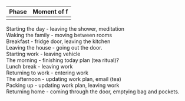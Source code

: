 
|Phase|Moment of f  |
|--|--|
|  |  |

Starting the day - leaving the shower, meditation  
Waking the family - moving between rooms  
Breakfast - fridge door, leaving the kitchen  
Leaving the house - going out the door.  
Starting work - leaving vehicle  
The morning - finishing today plan (tea ritual)?  
Lunch break - leaving work  
Returning to work - entering work  
The afternoon - updating work plan, email (tea)  
Packing up - updating work plan, leaving work  
Returning home - coming through the door, emptying bag and pockets.
<!--stackedit_data:
eyJoaXN0b3J5IjpbLTEyNzM0NzAwMzNdfQ==
-->